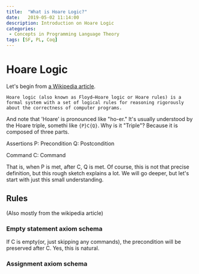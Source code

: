 ```yaml
---
title:  "What is Hoare Logic?"
date:   2019-05-02 11:14:00
description: Introduction on Hoare Logic
categories: 
 - Concepts in Programming Language Theory
tags: [SF, PL, Coq]
---
```


# Hoare Logic
Let's begin from [a Wikipedia article](https://en.wikipedia.org/wiki/Hoare_logic).

```text
Hoare logic (also known as Floyd–Hoare logic or Hoare rules) is a formal system with a set of logical rules for reasoning rigorously about the correctness of computer programs.
```

And note that 'Hoare' is pronounced like "ho-er." It's usually understood by the Hoare triple, somethi like `{P}C{Q}`. Why is it "Triple"? Because it is composed of three parts.

Assertions
P: Precondition
Q: Postcondition

Command
C: Command

That is, when P is met, after C, Q is met. Of course, this is not that precise definition, but this rough sketch explains a lot. We will go deeper, but let's start with just this small understanding.

## Rules
(Also mostly from the wikipedia article)

### Empty statement axiom schema
If C is empty(or, just skipping any commands), the precondition will be preserved after C. Yes, this is natural.

### Assignment axiom schema
